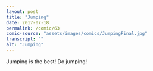 ```yaml
---
layout: post
title: "Jumping"
date: 2017-07-18
permalink: /comic/63
comic-source: "assets/images/comics/JumpingFinal.jpg"
transcript: ""
alt: "Jumping"
---
```


Jumping is the best! Do jumping!
